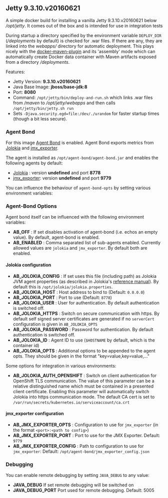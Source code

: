 ## Jetty 9.3.10.v20160621

A simple docker build for installing a vanilla Jetty 9.3.10.v20160621 below */opt/jetty*. It comes out of the box and is intended for use in integration tests

During startup a directory specified by the environment variable `DEPLOY_DIR` (*/deployments* by default) is checked for .war files. If there are any, they are linked into the *webapps/* directory for automatic deployment. This plays nicely with the [docker-maven-plugin](https://github.com/fabric8io/docker-maven-plugin/) and its 'assembly' mode which can automatically create Docker data container with Maven artifacts exposed from a directory */deployments*.

Features:

* Jetty Version: **9.3.10.v20160621**
* Java Base Image: **jboss/base-jdk:8**
* Port: **8080**
* Command: `/opt/jetty/bin/deploy-and-run.sh` which links .war files from */maven* to */opt/jetty/webapps* and then calls `/opt/jetty/bin/jetty.sh run`
* Sets `-Djava.security.egd=file:/dev/./urandom` for faster startup times (though a bit less secure).

### Agent Bond

For this image [Agent Bond](https://github.com/fabric8io/agent-bond) is enabled. Agent Bond exports metrics from [Jolokia](http://www.jolokia.org) and [jmx_exporter](https://github.com/prometheus/jmx_exporter).

The agent is installed as `/opt/agent-bond/agent-bond.jar` and enables the following agents by default:

* [Jolokia](http://www.jolokia.org) : version **undefined** and port **8778**
* [jmx_exporter](https://github.com/prometheus/jmx_exporter): version **undefined** and port **9779**

You can influence the behaviour of `agent-bond-opts` by setting various environment variables:

### Agent-Bond Options

Agent bond itself can be influenced with the following environment variables: 

* **AB_OFF** : If set disables activation of agent-bond (i.e. echos an empty value). By default, agent-bond is enabled.
* **AB_ENABLED** : Comma separated list of sub-agents enabled. Currently allowed values are `jolokia` and `jmx_exporter`. 
  By default both are enabled.


#### Jolokia configuration

* **AB_JOLOKIA_CONFIG** : If set uses this file (including path) as Jolokia JVM agent properties (as described 
  in Jolokia's [reference manual](http://www.jolokia.org/reference/html/agents.html#agents-jvm)).
  By default this is `/opt/jolokia/jolokia.properties`.
* **AB_JOLOKIA_HOST** : Host address to bind to (Default: `0.0.0.0`)
* **AB_JOLOKIA_PORT** : Port to use (Default: `8778`)
* **AB_JOLOKIA_USER** : User for authentication. By default authentication is switched off.
* **AB_JOLOKIA_HTTPS** : Switch on secure communication with https. By default self signed server certificates are generated
  if no `serverCert` configuration is given in `AB_JOLOKIA_OPTS`
* **AB_JOLOKIA_PASSWORD** : Password for authentication. By default authentication is switched off.
* **AB_JOLOKIA_ID** : Agent ID to use (`$HOSTNAME` by default, which is the container id)
* **AB_JOLOKIA_OPTS**  : Additional options to be appended to the agent opts. They should be given in the format 
  "key=value,key=value,..."

Some options for integration in various environments:

* **AB_JOLOKIA_AUTH_OPENSHIFT** : Switch on client authentication for OpenShift TLS communication. The value of this 
  parameter can be a relative distinguished name which must be contained in a presented client certificate. Enabling this
  parameter will automatically switch Jolokia into https communication mode. The default CA cert is set to 
  `/var/run/secrets/kubernetes.io/serviceaccount/ca.crt` 
  
#### jmx_exporter configuration

* **AB_JMX_EXPORTER_OPTS** : Configuration to use for `jmx_exporter` (in the format `<port>:<path to config>`)
* **AB_JMX_EXPORTER_PORT** : Port to use for the JMX Exporter. Default: `9779`
* **AB_JMX_EXPORTER_CONFIG** : Path to configuration to use for `jmx_exporter`: Default: `/opt/agent-bond/jmx_exporter_config.json`



### Debugging

You can enable remote debugging by setting `JAVA_DEBUG` to any value:

* **JAVA_DEBUG** If set remote debugging will be switched on
* **JAVA_DEBUG_PORT** Port used for remote debugging. Default: 5005
